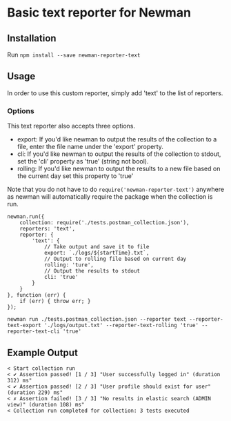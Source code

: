 # Basic text reporter for Newman

## Installation
Run `npm install --save newman-reporter-text`

## Usage
In order to use this custom reporter, simply add 'text' to the list of reporters.

### Options
This text reporter also accepts three options.
* export: If you'd like newman to output the results of the collection to a file, enter the file name under the 'export' property.
* cli: If you'd like newman to output the results of the collection to stdout, set the 'cli' property as 'true' (string not bool).
* rolling: If you'd like newman to output the results to a new file based on the current day set this property to 'true'

Note that you do not have to do `require('newman-reporter-text')` anywhere as newman will automatically require the package when the collection is run.

```
newman.run({
    collection: require('./tests.postman_collection.json'),
    reporters: 'text',
    reporter: {
        'text': {
            // Take output and save it to file
            export: `./logs/${startTime}.txt`,
            // Output to rolling file based on current day
            rolling: 'ture',
            // Output the results to stdout
            cli: 'true'
        }
    }
}, function (err) {
    if (err) { throw err; }
});
```

```
newman run ./tests.postman_collection.json --reporter text --reporter-text-export './logs/output.txt' --reporter-text-rolling 'true' --reporter-text-cli 'true'
```

## Example Output
```
< Start collection run
< ✔ Assertion passed! [1 / 3] "User successfully logged in" (duration 312) ms"
< ✔ Assertion passed! [2 / 3] "User profile should exist for user" (duration 229) ms"
< ✗ Assertion failed! [3 / 3] "No results in elastic search (ADMIN view)" (duration 108) ms"
< Collection run completed for collection: 3 tests executed
```
